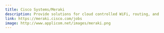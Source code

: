```yaml
---
title: Cisco Systems/Meraki
description: Provide solutions for cloud controlled WiFi, routing, and security
link: https://meraki.cisco.com/jobs
image: http://www.applicom.net/images/meraki.png
---
```

